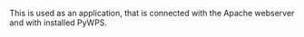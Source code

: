 This is used as an application, that is connected with the Apache webserver and with installed PyWPS.